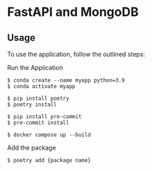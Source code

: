 # FastAPI and MongoDB

## Usage

To use the application, follow the outlined steps:

Run the Application
```console
$ conda create --name myapp python=3.9
$ conda activate myapp

$ pip install poetry
$ poetry install

$ pip install pre-commit
$ pre-commit install

$ docker compose up --build
```

Add the package
```console
$ poetry add {package name}
```
